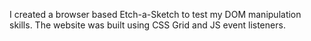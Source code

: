 I created a browser based Etch-a-Sketch to test my DOM manipulation skills. The website was built using CSS Grid and JS event listeners.
